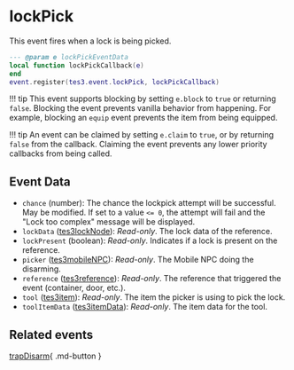 # lockPick
<div class="search_terms" style="display: none">lockpick</div>

<!---
	This file is autogenerated. Do not edit this file manually. Your changes will be ignored.
	More information: https://github.com/MWSE/MWSE/tree/master/docs
-->

This event fires when a lock is being picked.

```lua
--- @param e lockPickEventData
local function lockPickCallback(e)
end
event.register(tes3.event.lockPick, lockPickCallback)
```

!!! tip
	This event supports blocking by setting `e.block` to `true` or returning `false`. Blocking the event prevents vanilla behavior from happening. For example, blocking an `equip` event prevents the item from being equipped.

!!! tip
	An event can be claimed by setting `e.claim` to `true`, or by returning `false` from the callback. Claiming the event prevents any lower priority callbacks from being called.

## Event Data

* `chance` (number): The chance the lockpick attempt will be successful. May be modified. If set to a value `<= 0`, the attempt will fail and the "Lock too complex" message will be displayed.
* `lockData` ([tes3lockNode](../types/tes3lockNode.md)): *Read-only*. The lock data of the reference.
* `lockPresent` (boolean): *Read-only*. Indicates if a lock is present on the reference.
* `picker` ([tes3mobileNPC](../types/tes3mobileNPC.md)): *Read-only*. The Mobile NPC doing the disarming.
* `reference` ([tes3reference](../types/tes3reference.md)): *Read-only*. The reference that triggered the event (container, door, etc.).
* `tool` ([tes3item](../types/tes3item.md)): *Read-only*. The item the picker is using to pick the lock.
* `toolItemData` ([tes3itemData](../types/tes3itemData.md)): *Read-only*. The item data for the tool.


## Related events

[trapDisarm](./trapDisarm.md){ .md-button }

